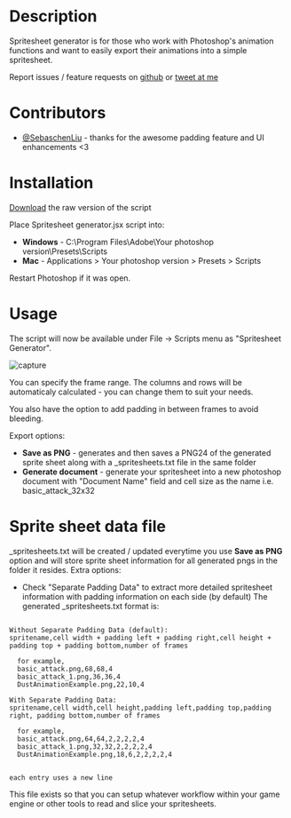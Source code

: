 # Description

Spritesheet generator is for those who work with Photoshop's animation functions and want to easily export their animations into a simple spritesheet.

Report issues / feature requests on [github](https://github.com/bogdanrybak/spritesheet-generator/issues) or [tweet at me](https://twitter.com/bogdan_rybak)

# Contributors
- [@SebaschenLiu](https://github.com/SebaschenLiu) - thanks for the awesome padding feature and UI enhancements <3

# Installation

[Download](https://github.com/bogdanrybak/spritesheet-generator/files/2575113/Spritesheet.Generator.zip) the raw version of the script


Place Spritesheet generator.jsx script into:

- **Windows** - C:\Program Files\Adobe\Your photoshop version\Presets\Scripts
- **Mac** - Applications > Your photoshop version > Presets > Scripts

Restart Photoshop if it was open.

# Usage
The script will now be available under File -> Scripts menu as "Spritesheet Generator".

![capture](https://user-images.githubusercontent.com/20757517/48398369-87bab300-e75b-11e8-8550-4edd087bd2a4.PNG)

You can specify the frame range. The columns and rows will be automaticaly calculated - you can change them to suit your needs.

You also have the option to add padding in between frames to avoid bleeding. 

Export options:

* **Save as PNG** - generates and then saves a PNG24 of the generated sprite sheet along with a _spritesheets.txt file in the same folder
* **Generate document** - generate your spritesheet into a new photoshop document with "Document Name" field and cell size as the name i.e. basic_attack_32x32

# Sprite sheet data file
_spritesheets.txt will be created / updated everytime you use **Save as PNG** option and will store sprite sheet information for all generated pngs in the folder it resides. 
Extra options:
- Check "Separate Padding Data" to extract more detailed spritesheet information with padding information on each side (by default)
The generated _spritesheets.txt format is:
```

Without Separate Padding Data (default):
spritename,cell width + padding left + padding right,cell height + padding top + padding bottom,number of frames

  for example,   
  basic_attack.png,68,68,4
  basic_attack_1.png,36,36,4
  DustAnimationExample.png,22,10,4

With Separate Padding Data:
spritename,cell width,cell height,padding left,padding top,padding right, padding bottom,number of frames
  
  for example,
  basic_attack.png,64,64,2,2,2,2,4 
  basic_attack_1.png,32,32,2,2,2,2,4
  DustAnimationExample.png,18,6,2,2,2,2,4


each entry uses a new line
```

This file exists so that you can setup whatever workflow within your game engine or other tools to read and slice your spritesheets.
